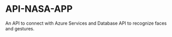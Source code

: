 # API-NASA-APP
An API to connect with Azure Services and Database
API to recognize faces and gestures.
